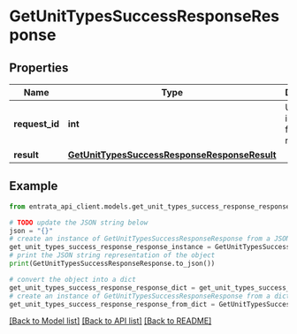 # GetUnitTypesSuccessResponseResponse


## Properties

Name | Type | Description | Notes
------------ | ------------- | ------------- | -------------
**request_id** | **int** | Unique identifier for the request | 
**result** | [**GetUnitTypesSuccessResponseResponseResult**](GetUnitTypesSuccessResponseResponseResult.md) |  | 

## Example

```python
from entrata_api_client.models.get_unit_types_success_response_response import GetUnitTypesSuccessResponseResponse

# TODO update the JSON string below
json = "{}"
# create an instance of GetUnitTypesSuccessResponseResponse from a JSON string
get_unit_types_success_response_response_instance = GetUnitTypesSuccessResponseResponse.from_json(json)
# print the JSON string representation of the object
print(GetUnitTypesSuccessResponseResponse.to_json())

# convert the object into a dict
get_unit_types_success_response_response_dict = get_unit_types_success_response_response_instance.to_dict()
# create an instance of GetUnitTypesSuccessResponseResponse from a dict
get_unit_types_success_response_response_from_dict = GetUnitTypesSuccessResponseResponse.from_dict(get_unit_types_success_response_response_dict)
```
[[Back to Model list]](../README.md#documentation-for-models) [[Back to API list]](../README.md#documentation-for-api-endpoints) [[Back to README]](../README.md)


